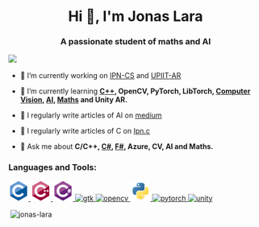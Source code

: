 <h1 align="center">Hi 👋, I'm Jonas Lara</h1>
<h3 align="center">A passionate student of maths and AI</h3>

![](https://komarev.com/ghpvc/?username=Jonas-Lara)

- 🔭 I’m currently working on [IPN-CS](https://github.com/Jonas-Lara/IPN-CS) and [UPIIT-AR](https://github.com/Jonas-Lara/UPIIT-AR)

- 🌱 I’m currently learning **[C++](https://github.com/Jonas-Lara/Victory-cpp), OpenCV, PyTorch, LibTorch, [Computer Vision](https://github.com/Jonas-Lara/Computer-Vision), [AI](https://github.com/Jonas-Lara/AI-cpp), [Maths](https://github.com/Jonas-Lara/Piton) and Unity AR.**

<!-- - 📝 I regularly write articles of economy on [adrianopolis.xyz](adrianopolis.xyz) -->
- 📝 I regularly write articles of AI on [medium](https://medium.com/@jonas_lara)
- 📝 I regularly write articles of C on [Ipn.c](https://jonas-lara.github.io/Blog-IPN-CS/)

- 💬 Ask me about **C/C++, [C#](https://github.com/Jonas-Lara/Basi.cs), [F#](https://github.com/Jonas-Lara/Fun.fs), Azure, CV, AI and Maths.**

<h3 align="left">Languages and Tools:</h3>
<p align="left"> <a href="https://www.cprogramming.com/" target="_blank" rel="noreferrer"> <img src="https://raw.githubusercontent.com/devicons/devicon/master/icons/c/c-original.svg" alt="c" width="40" height="40"/> </a> <a href="https://www.w3schools.com/cpp/" target="_blank" rel="noreferrer"> <img src="https://raw.githubusercontent.com/devicons/devicon/master/icons/cplusplus/cplusplus-original.svg" alt="cplusplus" width="40" height="40"/> </a> <a href="https://www.w3schools.com/cs/" target="_blank" rel="noreferrer"> <img src="https://raw.githubusercontent.com/devicons/devicon/master/icons/csharp/csharp-original.svg" alt="csharp" width="40" height="40"/> </a> <a href="https://www.gtk.org/" target="_blank" rel="noreferrer"> <img src="https://upload.wikimedia.org/wikipedia/commons/7/71/GTK_logo.svg" alt="gtk" width="40" height="40"/> </a> <a href="https://opencv.org/" target="_blank" rel="noreferrer"> <img src="https://www.vectorlogo.zone/logos/opencv/opencv-icon.svg" alt="opencv" width="40" height="40"/> </a> <a href="https://www.python.org" target="_blank" rel="noreferrer"> <img src="https://raw.githubusercontent.com/devicons/devicon/master/icons/python/python-original.svg" alt="python" width="40" height="40"/> </a> <a href="https://pytorch.org/" target="_blank" rel="noreferrer"> <img src="https://www.vectorlogo.zone/logos/pytorch/pytorch-icon.svg" alt="pytorch" width="40" height="40"/> </a> <a href="https://unity.com/" target="_blank" rel="noreferrer"> <img src="https://www.vectorlogo.zone/logos/unity3d/unity3d-icon.svg" alt="unity" width="40" height="40"/> </a> </p>

<!--
<p><img align="left" src="https://github-readme-stats.vercel.app/api/top-langs?username=jonas-lara&show_icons=true&locale=en&layout=compact" alt="jonas-lara" /></p>
-->
<p>&nbsp;<img align="center" src="https://github-readme-stats.vercel.app/api?username=jonas-lara&show_icons=true&locale=en" alt="jonas-lara" /></p>
